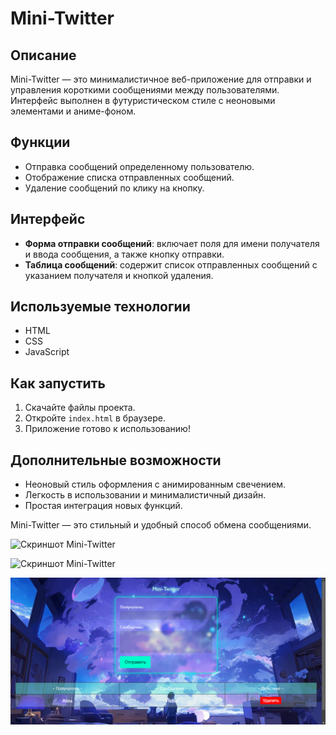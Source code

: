 # Mini-Twitter

<h2>Описание</h2>
<p>Mini-Twitter — это минималистичное веб-приложение для отправки и управления короткими сообщениями между пользователями. Интерфейс выполнен в футуристическом стиле с неоновыми элементами и аниме-фоном.</p>

<h2>Функции</h2>
<ul>
    <li>Отправка сообщений определенному пользователю.</li>
    <li>Отображение списка отправленных сообщений.</li>
    <li>Удаление сообщений по клику на кнопку.</li>
</ul>

<h2>Интерфейс</h2>
<ul>
    <li><strong>Форма отправки сообщений</strong>: включает поля для имени получателя и ввода сообщения, а также кнопку отправки.</li>
    <li><strong>Таблица сообщений</strong>: содержит список отправленных сообщений с указанием получателя и кнопкой удаления.</li>
</ul>

<h2>Используемые технологии</h2>
<ul>
    <li>HTML</li>
    <li>CSS</li>
    <li>JavaScript</li>
</ul>

<h2>Как запустить</h2>
<ol>
    <li>Скачайте файлы проекта.</li>
    <li>Откройте <code>index.html</code> в браузере.</li>
    <li>Приложение готово к использованию!</li>
</ol>

<h2>Дополнительные возможности</h2>
<ul>
    <li>Неоновый стиль оформления с анимированным свечением.</li>
    <li>Легкость в использовании и минималистичный дизайн.</li>
    <li>Простая интеграция новых функций.</li>
</ul>

<p>Mini-Twitter — это стильный и удобный способ обмена сообщениями.</p>

<p>
  <img src="1.png" alt="Скриншот Mini-Twitter">
</p>

<p>
  <img src="2.png" alt="Скриншот Mini-Twitter">
</p>

<p>
  <img src="3.png" alt="Скриншот Mini-Twitter">
</p>
